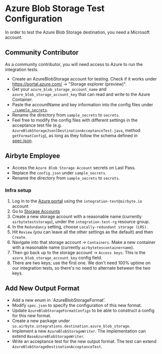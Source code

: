 # Azure Blob Storage Test Configuration

In order to test the Azure Blob Storage destination, you need a Microsoft account.

## Community Contributor

As a community contributor, you will need access to Azure to run the integration tests.

- Create an AzureBlobStorage account for testing. Check if it works under https://portal.azure.com/ -> "Storage explorer (preview)".
- Get your `azure_blob_storage_account_name` and `azure_blob_storage_account_key` that can read and write to the Azure Container.
- Paste the accountName and key information into the config files under [`./sample_secrets`](./sample_secrets).
- Rename the directory from `sample_secrets` to `secrets`.
- Feel free to modify the config files with different settings in the acceptance test file (e.g. `AzureBlobStorageJsonlDestinationAcceptanceTest.java`, method `getFormatConfig`), as long as they follow the schema defined in [spec.json](src/main/resources/spec.json).

## Airbyte Employee
- Access the `Azure Blob Storage Account` secrets on Last Pass.
- Replace the `config.json` under `sample_secrets`.
- Rename the directory from `sample_secrets` to `secrets`.

### Infra setup
1. Log in to the [Azure portal](https://portal.azure.com/#home) using the `integration-test@airbyte.io` account
1. Go to [Storage Accounts](https://portal.azure.com/#view/HubsExtension/BrowseResource/resourceType/Microsoft.Storage%2FStorageAccounts)
1. Create a new storage account with a reasonable name (currently `airbyteteststorage`), under the `integration-test-rg` resource group.
  1. In the `Redundancy` setting, choose `Locally-redundant storage (LRS)`.
  1. Hit `Review` (you can leave all the other settings as the default) and then `Create`.
1. Navigate into that storage account -> `Containers`. Make a new container with a reasonable name (currently `airbytetescontainername`).
1. Then go back up to the storage account -> `Access keys`. This is the `azure_blob_storage_account_key` config field.
  1. There are two keys; use the first one. We don't need 100% uptime on our integration tests, so there's no need to alternate between the two keys.

## Add New Output Format
- Add a new enum in `AzureBlobStorageFormat'.
- Modify `spec.json` to specify the configuration of this new format.
- Update `AzureBlobStorageFormatConfigs` to be able to construct a config for this new format.
- Create a new package under `io.airbyte.integrations.destination.azure_blob_storage`.
- Implement a new `AzureBlobStorageWriter`. The implementation can extend `BaseAzureBlobStorageWriter`.
- Write an acceptance test for the new output format. The test can extend `AzureBlobStorageDestinationAcceptanceTest`.
